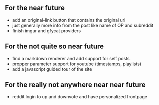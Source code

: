 ## For the near future

* add an original-link button that contains the original url
* just generally more info from the post like name of OP and subreddit
* finish imgur and gfycat providers

## For the not quite so near future

* find a markdown renderer and add support for self posts
* propper parameter support for youtube (timestamps, playlists)
* add a javascript guided tour of the site

## For the really not anywhere near near future

* reddit login to up and downvote and have personalized frontpage
